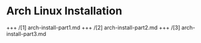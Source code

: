 # Arch Linux Installation

+++
/[1] arch-install-part1.md
+++
/[2] arch-install-part2.md
+++
/[3] arch-install-part3.md
